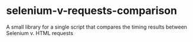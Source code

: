 # selenium-v-requests-comparison
A small library for a single script that compares the timing results between Selenium v. HTML requests
